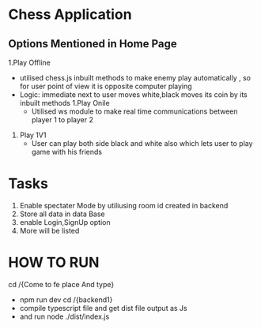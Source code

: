 # Chess Application

## Options Mentioned in Home Page

1.Play Offline
- utilised chess.js inbuilt methods to make enemy play automatically , so for user point of view it is opposite computer playing
- Logic: immediate next to user moves white,black moves its coin by its inbuilt methods
1.Play Onile
  - Utilised ws module to make real time communications between player 1 to player 2
1. Play 1V1
     - User can play both side black and white also which lets user to play game with his friends
  


# Tasks
1. Enable spectater Mode by utiliusing room id created in backend
2. Store all data in data Base
3. enable Login,SignUp option
4. More will be listed



# HOW TO RUN

cd /{Come to fe place And type}

  - npm run dev
cd /{backend1}
  - compile typescript file and get dist file output as Js
  - and run node ./dist/index.js
